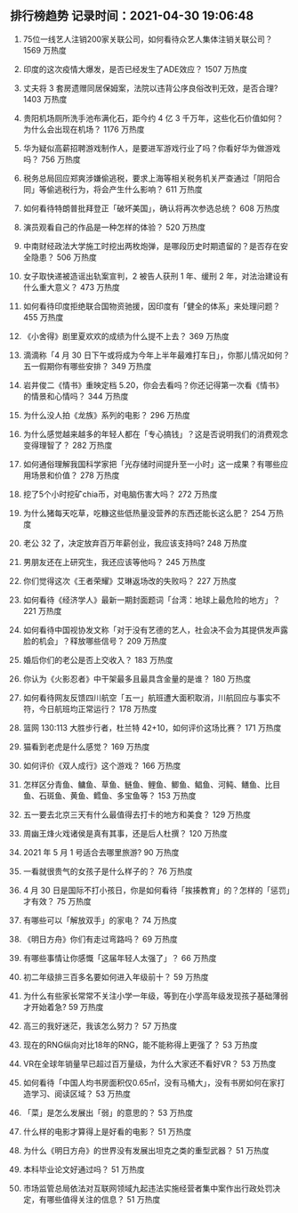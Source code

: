 
## 排行榜趋势 记录时间：2021-04-30 19:06:48
  
  1. 75位一线艺人注销200家关联公司，如何看待众艺人集体注销关联公司？ 1569 万热度
    
  2. 印度的这次疫情大爆发，是否已经发生了ADE效应？ 1507 万热度
    
  3. 丈夫将 3 套房遗赠同居保姆案，法院以违背公序良俗改判无效，是否合理? 1403 万热度
    
  4. 贵阳机场厕所洗手池布满化石，距今约 4 亿 3 千万年，这些化石价值如何？为什么会出现在机场？ 1176 万热度
    
  5. 华为疑似高薪招聘游戏制作人，是要进军游戏行业了吗？你看好华为做游戏吗？ 756 万热度
    
  6. 税务总局回应郑爽涉嫌偷逃税，要求上海等相关税务机关严查通过「阴阳合同」等偷逃税行为，将会产生什么影响？ 611 万热度
    
  7. 如何看待特朗普批拜登正「破坏美国」，确认将再次参选总统？ 608 万热度
    
  8. 演员观看自己的作品是一种怎样的体验？ 520 万热度
    
  9. 中南财经政法大学施工时挖出两枚炮弹，是哪段历史时期遗留的？是否存在安全隐患？ 506 万热度
    
  10. 女子取快递被造谣出轨案宣判，2 被告人获刑 1 年、缓刑 2 年，对法治建设有什么重大意义？ 473 万热度
    
  11. 如何看待印度拒绝联合国物资驰援，因印度有「健全的体系」来处理问题？ 455 万热度
    
  12. 《小舍得》剧里夏欢欢的成绩为什么提不上去？ 369 万热度
    
  13. 滴滴称「4 月 30 日下午或将成为今年上半年最难打车日」，你那儿情况如何？五一假期你有哪些安排？ 349 万热度
    
  14. 岩井俊二《情书》重映定档 5.20，你会去看吗？你还记得第一次看《情书》的情景和心情吗？ 344 万热度
    
  15. 为什么没人拍《龙族》系列的电影？ 296 万热度
    
  16. 为什么感觉越来越多的年轻人都在「专心搞钱」？这是否说明我们的消费观念变得理智了？ 282 万热度
    
  17. 如何通俗理解我国科学家把「光存储时间提升至一小时」这一成果？有哪些应用场景和价值？ 278 万热度
    
  18. 挖了5个小时挖矿chia币，对电脑伤害大吗？ 272 万热度
    
  19. 为什么猪每天吃草，吃糠这些低热量没营养的东西还能长这么肥？ 254 万热度
    
  20. 老公 32 了，决定放弃百万年薪创业，我应该支持吗? 248 万热度
    
  21. 男朋友还在上研究生，我还应该等他吗？ 245 万热度
    
  22. 你们觉得这次《王者荣耀》艾琳返场改的失败吗？ 227 万热度
    
  23. 如何看待《经济学人》最新一期封面题词「台湾：地球上最危险的地方」？ 221 万热度
    
  24. 如何看待中国视协发文称「对于没有艺德的艺人，社会决不会为其提供发声露脸的机会」？释放哪些信号？ 209 万热度
    
  25. 婚后你们的老公是否上交收入？ 183 万热度
    
  26. 你认为《火影忍者》中干架最多且最具含金量的是谁？ 180 万热度
    
  27. 如何看待网友反馈四川航空「五一」航班遭大面积取消，川航回应与事实不符，今日航班均正常运行？ 178 万热度
    
  28. 篮网 130:113 大胜步行者，杜兰特 42+10，如何评价这场比赛？ 171 万热度
    
  29. 猫看到老虎是什么感觉？ 169 万热度
    
  30. 如何评价《双人成行》这个游戏？ 166 万热度
    
  31. 怎样区分青鱼、鳙鱼、草鱼、鲢鱼、鲤鱼、鲫鱼、鲳鱼、河鲀、鳝鱼、比目鱼、石斑鱼、黄鱼、鳕鱼、多宝鱼等？ 153 万热度
    
  32. 五一要去北京三天有什么最值得去打卡的地方和美食？ 129 万热度
    
  33. 周幽王烽火戏诸侯是真有其事，还是后人杜撰？ 120 万热度
    
  34. 2021 年 5 月 1 号适合去哪里旅游? 90 万热度
    
  35. 一看就很贵气的女孩子是什么样子的？ 76 万热度
    
  36. 4 月 30 日是国际不打小孩日，你是如何看待「挨揍教育」的？怎样的「惩罚」才有效？ 75 万热度
    
  37. 有哪些可以「解放双手」的家电？ 74 万热度
    
  38. 《明日方舟》你们有走过弯路吗？ 69 万热度
    
  39. 有哪些事情让你感慨「这届年轻人太强了」？ 66 万热度
    
  40. 初二年级排三百多名要如何进入年级前十？ 59 万热度
    
  41. 为什么有些家长常常不关注小学一年级，等到在小学高年级发现孩子基础薄弱才开始着急? 59 万热度
    
  42. 高三的我好迷茫，我该怎么努力？ 57 万热度
    
  43. 现在的RNG纵向对比18年的RNG，能不能称得上更强了？ 53 万热度
    
  44. VR在全球年销量早已超过百万量级，为什么大家还不看好VR？ 53 万热度
    
  45. 如何看待「中国人均书房面积仅0.65㎡，没有马桶大」，没有书房如何在家打造学习、阅读区域？ 53 万热度
    
  46. 「菜」是怎么发展出「弱」的意思的？ 53 万热度
    
  47. 什么样的电影才算得上是好看的电影？ 51 万热度
    
  48. 为什么《明日方舟》的世界没有发展出坦克之类的重型武器？ 51 万热度
    
  49. 本科毕业论文好通过吗？ 51 万热度
    
  50. 市场监管总局依法对互联网领域九起违法实施经营者集中案作出行政处罚决定，有哪些值得关注的信息？ 51 万热度
    